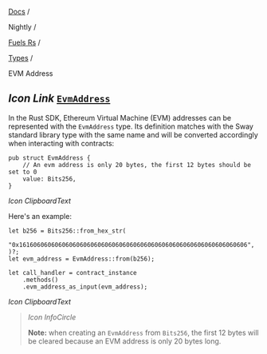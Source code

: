 [Docs](https://docs.fuel.network/) /

Nightly  /

[Fuels Rs](https://docs.fuel.network/docs/nightly/fuels-rs/) /

[Types](https://docs.fuel.network/docs/nightly/fuels-rs/types/) /

EVM Address

## _Icon Link_ [`EvmAddress`](https://docs.fuel.network/docs/nightly/fuels-rs/types/evm_address/\#evmaddress)

In the Rust SDK, Ethereum Virtual Machine (EVM) addresses can be represented with the `EvmAddress` type. Its definition matches with the Sway standard library type with the same name and will be converted accordingly when interacting with contracts:

```fuel_Box fuel_Box-idXKMmm-css
pub struct EvmAddress {
    // An evm address is only 20 bytes, the first 12 bytes should be set to 0
    value: Bits256,
}
```

_Icon ClipboardText_

Here's an example:

```fuel_Box fuel_Box-idXKMmm-css
let b256 = Bits256::from_hex_str(
    "0x1616060606060606060606060606060606060606060606060606060606060606",
)?;
let evm_address = EvmAddress::from(b256);

let call_handler = contract_instance
    .methods()
    .evm_address_as_input(evm_address);
```

_Icon ClipboardText_

> _Icon InfoCircle_
>
> **Note:** when creating an `EvmAddress` from `Bits256`, the first 12 bytes will be cleared because an EVM address is only 20 bytes long.